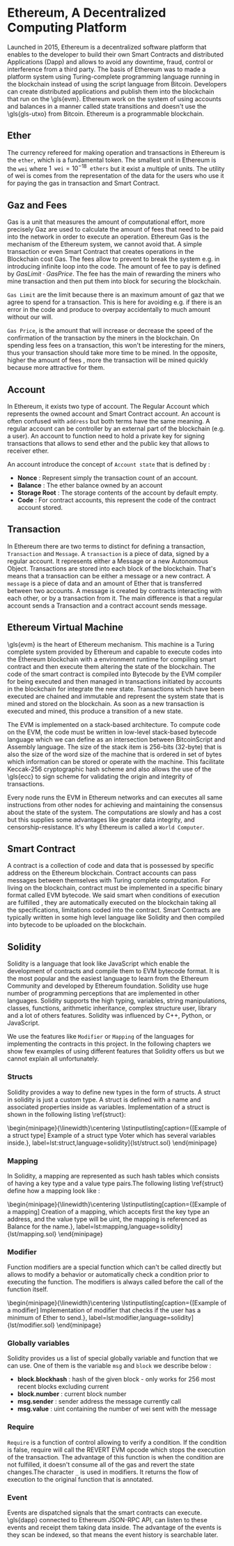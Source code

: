 # Ethereum, A Decentralized Computing Platform

Launched in 2015, Ethereum is a decentralized software platform that enables to the developer to build their own  Smart Contracts and distributed Applications (Dapp) and allows to avoid any downtime, fraud, control or interference from a third party. The basis of Ethereum was to made a platform system using Turing-complete programming language running in the blockchain instead of using the script language from Bitcoin.  Developers can create distributed applications and publish them into the blockchain that run on the \gls{evm}. Ethereum work on the system of using accounts and balances in a manner called state transitions and doesn't use the \gls{gls-utxo} from Bitcoin. Ethereum is a programmable blockchain.


## Ether
The currency refereed for making operation and transactions in Ethereum is the `ether`, which is a fundamental token. The smallest unit in Ethereum is the `wei` where $1 \texttt{ wei} = 10^{-18} \texttt{ ethers}$ but it exist a multiple of units. The utility of wei is comes from the representation of the data for the users who use it for paying the gas in transaction and Smart Contract. 

## Gaz and Fees

Gas is a unit that measures the amount of computational effort, more precisely Gaz are used to calculate the amount of fees that need to be paid into the network in order to execute an operation. Ethereum Gas is the mechanism of the Ethereum system, we cannot avoid that. A simple transaction or even Smart Contract that creates operations in the Blockchain cost Gas. The fees allow to prevent to break the system e.g. in introducing infinite loop into the code. The amount of fee to pay is defined by $GasLimit \cdot GasPrice$. The fee has the main of rewarding the miners who mine transaction and then put them into block for securing the blockchain.

`Gas Limit` are the limit because there is an maximum amount of gaz that we agree to spend for a transaction.   This is here for avoiding e.g. if there is an error in the code and produce to overpay accidentally to much amount without our will.

`Gas Price`, is the amount that will increase or decrease the speed of the confirmation of the transaction by the miners in the blockchain. On spending less fees on a transaction, this won't be interesting for the miners, thus your transaction should take more time to be mined. In the opposite, higher the amount of fees , more the transaction will be mined quickly because more attractive for them.


## Account

In Ethereum, it exists two type of account. The Regular Account which represents the owned account and Smart Contract account. An account is often confused with `address` but both terms have the same meaning. A regular account can be controller by an external part of the blockchain (e.g. a user). An account to function need to hold a private key for signing transactions that allows to send ether and the public key that allows to receiver ether.

An account introduce the concept of `Account state` that is defined by :

* **Nonce** : Represent simply the transaction count of an account.
* **Balance** : The ether balance owned by an account
* **Storage Root** :  The storage contents of the account by default empty.
* **Code** :  For contract accounts, this represent the code of the contract account stored.

## Transaction

In Ethereum there are two terms to distinct for defining a transaction, `Transaction` and `Message`. A `transaction` is a piece of data, signed by a regular account. It represents either a Message or a new Autonomous Object. Transactions are stored into each block of the blockchain. That's means that a transaction can be either a message or a new contract. A `message` is a piece of data and an amount of Ether that is transferred between two accounts.  A message is created by contracts interacting with each other, or by a transaction from it. The main difference is that a regular account sends a Transaction and a contract account sends message.

## Ethereum Virtual Machine

\gls{evm} is the heart of Ethereum mechanism. This machine is a Turing complete system provided by Ethereum and capable to execute codes into the Ethereum blockchain with a environment runtime for compiling smart contract and then execute them altering the state of the blockchain. The code of the smart contract is compiled into Bytecode by the EVM compiler for being executed and then managed in  transactions initiated by accounts in the blockchain for integrate the new state. Transactions which have been executed are chained and immutable and represent the system state that is mined and stored on the blockchain. As soon as a new transaction is executed and mined, this produce a transition of a new state.

The EVM is implemented on a stack-based architecture. To compute code on the EVM, the code must be written in low-level stack-based bytecode  language which we can define as an intersection between BitcoinScript and Assembly language. The size of the stack item is 256-bits (32-byte) that is also the size of the word size of the machine that is ordered in set of bytes which information can be stored or operate with the machine. This facilitate  Keccak-256 cryptographic hash scheme and also allows the use of the \gls{ecc} to sign scheme for validating the origin and integrity of transactions. 

Every node runs the EVM in Ethereum networks and can executes all same instructions from other nodes for achieving and maintaining the consensus about the state of the system. The computations are slowly and has a cost but this supplies some advantages like greater data integrity, and censorship-resistance. It's why Ethereum is called a `World Computer`.

## Smart Contract

A contract is a collection of code and data that is possessed by specific address on the Ethereum blockchain. Contract accounts can pass messages between themselves with Turing complete computation.  For living on the blockchain, contract must be implemented in a specific binary format called EVM bytecode. We said smart when conditions of execution are fulfilled , they are automatically executed on the blockchain taking all the specifications, limitations coded into the contract. Smart Contracts are typically written in some high level language like Solidity and then compiled into bytecode to be uploaded on the blockchain.

## Solidity 

Solidity is a language that look like JavaScript which enable the development of contracts and compile them to EVM bytecode format. It is the most popular and the easiest language to learn from the Ethereum Community and developed by Ethereum foundation. Solidity use huge number of programming perceptions that are implemented in other languages. Solidity supports the high typing, variables, string manipulations, classes, functions, arithmetic inheritance, complex structure user, library and a lot of others features. Solidity was influenced by C++, Python, or JavaScript.

We use the features like `Modifier` or `Mapping` of the languages for implementing the contracts in this project. In the following chapters we show few  examples of using different features that Solidity offers us but we cannot explain all unfortunately.

### Structs

Solidity provides a way to define new types in the form of structs. A struct in solidity is just a custom type. A struct is defined with a name and associated properties inside as variables. Implementation of a struct is shown in the following listing \ref{struct}:

\begin{minipage}{\linewidth}\centering
\lstinputlisting[caption={[Example of a struct type] Example of a struct type Voter which has several variables inside.}, label=lst:struct,language=solidity]{lst/struct.sol}
\end{minipage}


### Mapping
In Solidity, a mapping are represented as such hash tables which consists of having  a key type  and a value type pairs.The following listing \ref{struct} define how a mapping look like :

\begin{minipage}{\linewidth}\centering
\lstinputlisting[caption={[Example of a mapping] Creation of a mapping, which accepts first the key type an address, and the value type will be uint, the mapping is referenced as Balance for the name.}, label=lst:mapping,language=solidity]{lst/mapping.sol}
\end{minipage}

### Modifier

Function modifiers are a special function which can't be called directly but allows to modify a behavior or automatically check a condition prior to executing the function. The modifiers is always called before the call of the function itself. 

\begin{minipage}{\linewidth}\centering
\lstinputlisting[caption={[Example of a modifier] Implementation of modifier that checks if the user has a minimum of Ether to send.}, label=lst:modifier,language=solidity]{lst/modifier.sol}
\end{minipage}

### Globally variables

Solidity provides us a list of special globally variable and function that we can use. One of them is the variable `msg` and `block` we describe below :

* **block.blockhash** : hash of the given block - only works for 256 most recent blocks excluding current
* **block.number** : current block number
* **msg.sender** : sender address the message currently call
* **msg.value** : uint containing the number of wei sent with the message


### Require

`Require` is a function of control allowing to verify a condition. If the condition is false, require will call the REVERT
EVM opcode which stops the execution of the transaction. The advantage of this function is when the condition are not fulfilled, it doesn't consume all of the gas and revert the state changes.The character `_` is used in modifiers. It returns the flow of execution to the original function that is annotated.


### Event

Events are dispatched signals that the smart contracts can execute. \gls{dapp} connected to Ethereum JSON-RPC API, can listen to these events and receipt them taking data inside. The advantage of the events is they scan be indexed, so that means  the event history is searchable later.
